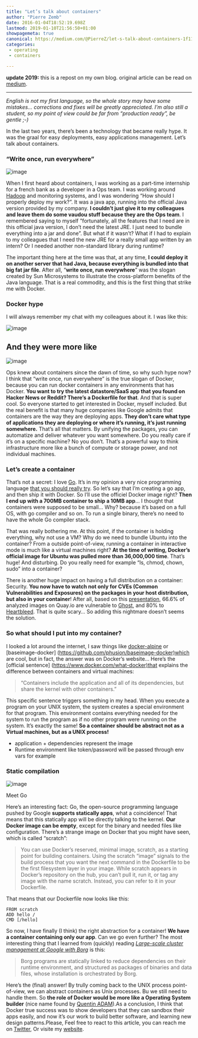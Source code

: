 ```yaml
---
title: "Let’s talk about containers"
author: "Pierre Zemb"
date: 2016-01-04T18:52:19.698Z
lastmod: 2019-01-10T21:56:50+01:00
showpagemeta: true
canonical: https://medium.com/@PierreZ/let-s-talk-about-containers-1f11ee68c470
categories:
 - operating 
 - containers

---
```


**update 2019:** this is a repost on my own blog. original article can be read on [medium](https://medium.com/@pierrez/let-s-talk-about-containers-1f11ee68c470).

---

*English is not my first language, so the whole story may have some mistakes… corrections and fixes will be greatly appreciated. I’m also still a student, so my point of view could be far from “production ready”, be gentle ;-)*

In the last two years, there’s been a technology that became really hype. It was the graal for easy deployments, easy applications management. Let’s talk about containers.

### “Write once, run everywhere”

![image](/posts/lets-talk-about-containers/images/1.jpeg)

When I first heard about containers, I was working as a part-time internship for a french bank as a developer in a Ops team. I was working around [Hadoop](https://hadoop.apache.org/) and monitoring systems, and I was wondering “How should I properly deploy my work?”. It was a java app, running into the official Java version provided by my company. **I couldn’t just give it to my colleagues** **and leave them do some vaudou stuff because they are the Ops team**. I remembered saying to myself ”fortunately, all the features that I need are in this official java version, I don’t need the latest JRE. I just need to bundle everything into a jar and done”. But what if it wasn’t? What if I had to explain to my colleagues that I need the new JRE for a really small app written by an intern? Or I needed another non-standard library during runtime?

The important thing here at the time was that, at any time, **I could deploy it on another server that had Java, because everything is bundled into that big fat jar file**. After all, “**write once, run everywhere**” was the slogan created by Sun Microsystems to illustrate the cross-platform benefits of the Java language. That is a real commodity, and this is the first thing that strike me with Docker.

### Docker hype

I will always remember my chat with my colleagues about it. I was like this:

![image](/posts/lets-talk-about-containers/images/2.jpeg)

## And they were more like

![image](/posts/lets-talk-about-containers/images/3.jpeg)

Ops knew about containers since the dawn of time, so why such hype now? I think that “write once, run everywhere” is the true slogan of Docker, because you can run docker containers in any environments that has Docker. **You want to try the latest datastore/SaaS app that you found on Hacker News or Reddit? There’s a Dockerfile for that**. And that is super cool. So everyone started to get interested in Docker, myself included. But the real benefit is that many huge companies like Google admits that containers are the way they are deploying apps. **They don’t care what type of applications they are deploying or where it’s running, it’s just running somewhere.** That’s all that matters. By unifying the packages, you can automatize and deliver whatever you want somewhere. Do you really care if it’s on a specific machine? No you don’t. That’s a powerful way to think infrastructure more like a bunch of compute or storage power, and not individual machines.

### Let’s create a container

That’s not a secret: I love [Go](https://golang.org/). It’s in my opinion a very nice programming language [that you should really try](https://medium.com/@PierreZ/why-you-really-should-give-golang-a-try-6b577092d725). So let’s say that I’m creating a go app, and then ship it with Docker. So I’ll use the officiel Docker image right? **Then I end up with a 700MB container to ship a 10MB app**… I thought that containers were supposed to be small… Why? because it’s based on a full OS, with go compiler and so on. To run a single binary, there’s no need to have the whole Go compiler stack.

That was really bothering me. At this point, if the container is holding everything, why not use a VM? Why do we need to bundle Ubuntu into the container? From a outside point-of-view, running a container in interactive mode is much like a virtual machines right? **At the time of writing, Docker’s official image for Ubuntu was pulled more than 36,000,000 time**. That’s huge! And disturbing. Do you really need for example “ls, chmod, chown, sudo” into a container?

There is another huge impact on having a full distribution on a container: Security. **You now have to watch not only for CVEs (Common Vulnerabilities and Exposures) on the packages in your host distribution, but also in your container**! After all, based on this [presentation](https://docs.google.com/presentation/d/1toUKgqLyy1b-pZlDgxONLduiLmt2yaLR0GliBB7b3L0/pub?start=false&amp;loop=false#slide=id.ge614ec624_2_70), 66.6% of analyzed images on Quay.io are vulnerable to [Ghost](https://community.qualys.com/blogs/laws-of-vulnerabilities/2015/01/27/the-ghost-vulnerability), and 80% to [Heartbleed](http://heartbleed.com/). That is quite scary… So adding this nightmare doesn’t seems the solution.

### So what should I put into my container?

I looked a lot around the internet, I saw things like [docker-alpine](https://github.com/gliderlabs/docker-alpine) or [baseimage-docker] (<https://github.com/phusion/baseimage-docker)which> are cool, but in fact, the answer was on Docker’s website… Here’s the [official sentence] (<https://www.docker.com/what-docker)that> explains the difference between containers and virtual machines:

> “Containers include the application and all of its dependencies, but share the kernel with other containers.”

This specific sentence triggers something in my head. When you execute a program on your UNIX system, the system creates a special environment for that program. This environment contains everything needed for the system to run the program as if no other program were running on the system. It’s exactly the same! **So a container should be abstract not as a Virtual machines, but as a UNIX process!**

* application + dependencies represent the image
* Runtime environment like token/password will be passed through env vars for example

### Static compilation

![image](/posts/lets-talk-about-containers/images/4.png)

Meet Go

Here’s an interesting fact: Go, the open-source programming language pushed by Google **supports statically apps**, what a coincidence! That means that this statically app will be directly talking to the kernel. **Our Docker image can be empty**, except for the binary and needed files like configuration. There’s a strange image on Docker that you might have seen, which is called “scratch”:

> You can use Docker’s reserved, minimal image, scratch, as a starting point for building containers. Using the scratch “image” signals to the build process that you want the next command in the Dockerfile to be the first filesystem layer in your image. While scratch appears in Docker’s repository on the hub, you can’t pull it, run it, or tag any image with the name scratch. Instead, you can refer to it in your Dockerfile.

That means that our Dockerfile now looks like this:

```docker
FROM scratch  
ADD hello /  
CMD [/hello]
```

So now, I have finally (I think) the right abstraction for a container! **We have a container containing only our app**. Can we go even further? The most interesting thing that I learned from (quickly) reading [*Large-scale cluster management at Google with Borg*](https://static.googleusercontent.com/media/research.google.com/en//pubs/archive/43438.pdf) is this:

> Borg programs are statically linked to reduce dependencies on their runtime environment, and structured as packages of binaries and data files, whose installation is orchestrated by Borg.

Here’s the (final) answer! By trully coming back to the UNIX process point-of-view, we can abstract containers as Unix processes. Bu we still need to handle them. So **the role of Docker would be more like a Operating System builder** (nice name found by [Quentin ADAM](https://medium.com/u/58ea5a89aaae)).As a conclusion, I think that Docker true success was to show developers that they can sandbox their apps easily, and now it’s our work to build better software, and learning new design patterns.Please, Feel free to react to this article, you can reach me on [Twitter](https://twitter.com/PierreZ), Or visite my [website](https://pierrezemb.fr).
